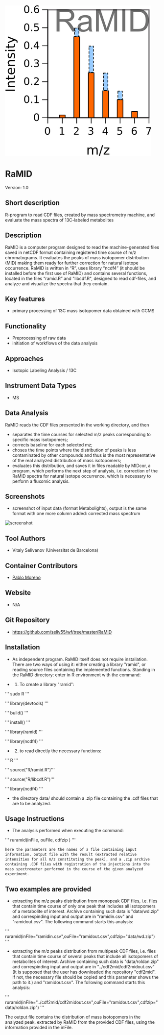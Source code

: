 ![Logo](figs/logo.png)

# RaMID
Version: 1.0

## Short description
R-program to read CDF files, created by mass spectrometry machine, and evaluate the mass spectra of 13C-labeled metabolites 

## Description

RaMID is a computer program designed to read the machine-generated files saved in netCDF format containing registered time course of m/z chromatograms. It evaluates the peaks of mass isotopomer distribution (MID) making them ready for further correction for natural isotope occurrence.
RaMID is written in “R”, uses library “ncdf4” (it should be installed before the first use of RaMID)  and contains several functions, located in the files “ramid.R” and "libcdf.R", designed to read cdf-files, and analyze and visualize  the spectra that they contain.

## Key features

- primary processing of 13C mass isotopomer data obtained with GCMS

## Functionality

- Preprocessing of raw data
- initiation of workflows of the data analysis

## Approaches

- Isotopic Labeling Analysis / 13C
    
## Instrument Data Types

- MS

## Data Analysis

RaMID reads the CDF files presented in the working directory, and then
- separates the time courses for selected m/z peaks corresponding to specific mass isotopomers;
- corrects baseline for each selected mz;
- choses the time points where the distribution of peaks is less contaminated by other compounds and thus is the most representative of the real analyzed distribution of mass isotopomers;
- evaluates this distribution, and saves it in files readable by MIDcor, a program, which performs the next step of analysis, i.e. correction of the RaMID spectra for natural isotope occurrence, which is necessary to perform a fluxomic analysis.

## Screenshots

- screenshot of input data (format Metabolights), output is the same format with one more column added: corrected mass spectrum

![screenshot]()

## Tool Authors

- Vitaly Selivanov (Universitat de Barcelona)

## Container Contributors

- [Pablo Moreno](EBI)

## Website

- N/A

## Git Repository

- https://github.com/seliv55/wf/tree/master/RaMID

## Installation

- As independent program. RaMID itself does not require installation. There are two ways of using it: either creating a library "ramid", or reading source files containing the implemented functions. Standing in the RaMID directory: enter in R environment with the command:
  
  
- 1) To create a library "ramid":

 ''' sudo R '''

 '''   library(devtools) '''

 '''   build() '''
       
 '''   install() '''
       
 '''   library(ramid) '''

 '''   library(ncdf4) '''

- 2) to read directly the necessary functions:
  
 ''' R '''

''' source("R/ramid.R")'''

''' source("R/libcdf.R")'''

''' library(ncdf4) '''

- the directory data/ should contain a .zip file containing the .cdf files that are to be analyzed.

## Usage Instructions

- The analysis performed when executing the  command:

 ''' ruramid(inFile, ouFile, cdfzip ) '''
 
    here the parameters are the names of a file containing input information, output file with the result (extracted relative intensities for all m/z constituting the peak), and a .zip archive containing .CDF files with registration of the injections into the mass spectrometer performed in the course of the given analyzed experiment.
    
## Two examples are provided

- extracting the m/z peaks distribution from monopeak CDF files, i.e. files that contain time course of only one peak that includes all isotopomers of a metabolite of interest. Archive containing such data is "data/wd.zip" and correspinding input and output are in "ramidin.csv" and "ramidout.csv". The following command starts this analysis:

 ''' ruramid(inFile="ramidin.csv",ouFile="ramidout.csv",cdfzip="data/wd.zip") '''
 
- extracting the m/z peaks distribution from multipeak CDF files, i.e. files that contain time course of several peaks that include all isotopomers of metabolites of interest. Archive containing such data is "data/roldan.zip" and correspinding input and output are in "../cdf2mid/cdf2midout.csv" (It is supposed that the user has downloaded the repository "cdf2mid". If not, the necessary file should be copied and this parameter shows the path to it.) and "ramidout.csv". The following command starts this analysis:

 ''' ruramid(inFile="../cdf2mid/cdf2midout.csv",ouFile="ramidout.csv",cdfzip="data/roldan.zip") '''
 
 The output file contains the distribution of mass isotopomers in the analyzed peak, extracted by RaMID from the provided CDF files, using the information provided in the inFile.
 


